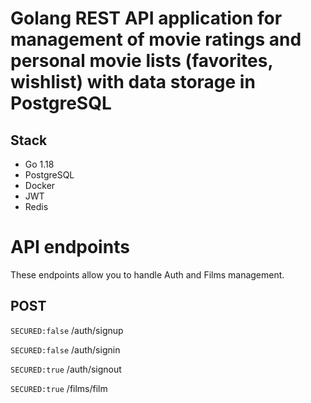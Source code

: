 # Golang REST API application for management of movie ratings and personal movie lists (favorites, wishlist) with data storage in PostgreSQL

## Stack

 - Go 1.18 
 - PostgreSQL 
 - Docker
 - JWT
 - Redis

 # API endpoints

These endpoints allow you to handle Auth and Films management.

## POST
`SECURED:false` /auth/signup

`SECURED:false` /auth/signin

`SECURED:true` /auth/signout

`SECURED:true` /films/film